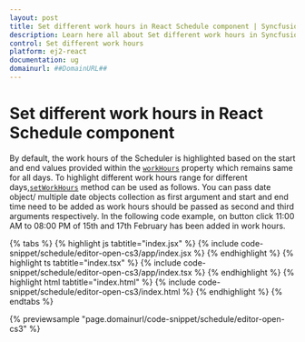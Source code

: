 ```yaml
---
layout: post
title: Set different work hours in React Schedule component | Syncfusion
description: Learn here all about Set different work hours in Syncfusion React Schedule component of Syncfusion Essential JS 2 and more.
control: Set different work hours 
platform: ej2-react
documentation: ug
domainurl: ##DomainURL##
---
```


# Set different work hours in React Schedule component

By default, the work hours of the Scheduler is highlighted based on the start and end values provided within the [`workHours`](https://ej2.syncfusion.com/react/documentation/api/schedule#workhours) property which remains same for all days. To highlight different work hours range for different days,[`setWorkHours`](https://ej2.syncfusion.com/documentation/api/schedule#setworkhours) method can be used as follows.
You can pass date object/ multiple date objects collection as first argument and start and end time need to be added as work hours should be passed as second and third arguments respectively. In the following code example, on button click 11:00 AM to 08:00 PM of 15th and 17th February has been added in work hours.

{% tabs %}
{% highlight js tabtitle="index.jsx" %}
{% include code-snippet/schedule/editor-open-cs3/app/index.jsx %}
{% endhighlight %}
{% highlight ts tabtitle="index.tsx" %}
{% include code-snippet/schedule/editor-open-cs3/app/index.tsx %}
{% endhighlight %}
{% highlight html tabtitle="index.html" %}
{% include code-snippet/schedule/editor-open-cs3/index.html %}
{% endhighlight %}
{% endtabs %}
        
{% previewsample "page.domainurl/code-snippet/schedule/editor-open-cs3" %}